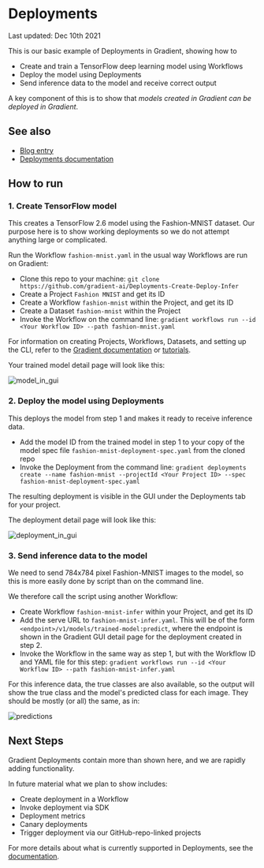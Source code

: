 # Deployments

Last updated: Dec 10th 2021

This is our basic example of Deployments in Gradient, showing how to

 - Create and train a TensorFlow deep learning model using Workflows
 - Deploy the model using Deployments
 - Send inference data to the model and receive correct output

A key component of this is to show that *models created in Gradient can be deployed in Gradient*.

## See also

- [Blog entry](https://blog.paperspace.com/notebooks-workflows-and-now-deployments/)
- [Deployments documentation](https://docs.paperspace.com/gradient/explore-train-deploy/deployments)

## How to run

### 1. Create TensorFlow model

This creates a TensorFlow 2.6 model using the Fashion-MNIST dataset. Our purpose here is to show working deployments so we do not attempt anything large or complicated.

Run the Workflow `fashion-mnist.yaml` in the usual way Workflows are run on Gradient:

 - Clone this repo to your machine: `git clone https://github.com/gradient-ai/Deployments-Create-Deploy-Infer`
 - Create a Project `Fashion MNIST` and get its ID
 - Create a Workflow `fashion-mnist` within the Project, and get its ID
 - Create a Dataset `fashion-mnist` within the Project
 - Invoke the Workflow on the command line: `gradient workflows run --id <Your Workflow ID> --path fashion-mnist.yaml`

For information on creating Projects, Workflows, Datasets, and setting up the CLI, refer to the [Gradient documentation](https://docs.paperspace.com/gradient/) or [tutorials](https://docs.paperspace.com/gradient/get-started/tutorials-list).

Your trained model detail page will look like this:

![model_in_gui](https://user-images.githubusercontent.com/74800360/145128740-89ea8d46-861f-40c2-aa3b-afe26c09479f.png)

### 2. Deploy the model using Deployments

This deploys the model from step 1 and makes it ready to receive inference data.

 - Add the model ID from the trained model in step 1 to your copy of the model spec file `fashion-mnist-deployment-spec.yaml` from the cloned repo
 - Invoke the Deployment from the command line: `gradient deployments create --name fashion-mnist --projectId <Your Project ID> --spec fashion-mnist-deployment-spec.yaml`

The resulting deployment is visible in the GUI under the Deployments tab for your project.

The deployment detail page will look like this:

![deployment_in_gui](https://user-images.githubusercontent.com/74800360/145128884-c8c5ff4c-af66-4e4f-af5e-92ac7cd74eb1.png)
 
### 3. Send inference data to the model

We need to send 784x784 pixel Fashion-MNIST images to the model, so this is more easily done by script than on the command line.
 
We therefore call the script using another Workflow:

 - Create Workflow `fashion-mnist-infer` within your Project, and get its ID
 - Add the serve URL to `fashion-mnist-infer.yaml`. This will be of the form `<endpoint>/v1/models/trained-model:predict`, where the endpoint is shown in the Gradient GUI detail page for the deployment created in step 2.
 - Invoke the Workflow in the same way as step 1, but with the Workflow ID and YAML file for this step: `gradient workflows run --id <Your Workflow ID> --path fashion-mnist-infer.yaml`

For this inference data, the true classes are also available, so the output will show the true class and the model's predicted class for each image. They should be mostly (or all) the same, as in:

![predictions](https://user-images.githubusercontent.com/74800360/145129006-176733eb-683b-4557-80bf-170f0bb64083.png)

## Next Steps

Gradient Deployments contain more than shown here, and we are rapidly adding functionality. 

In future material what we plan to show includes:

- Create deployment in a Workflow
- Invoke deployment via SDK
- Deployment metrics
- Canary deployments
- Trigger deployment via our GitHub-repo-linked projects

For more details about what is currently supported in Deployments, see the [documentation](https://docs.paperspace.com/gradient/explore-train-deploy/deployments).
